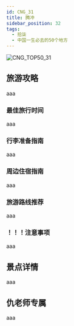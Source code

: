 ```yaml
---
id: CNG_31
title: 腾冲
sidebar_position: 32
tags:
  - 拾柒
  - 中国一生必去的50个地方
---
```

![CNG_TOP50_31](/img/love/CNG_TOP50/31.png)

## 旅游攻略

aaa

### 最佳旅行时间

aaa

### 行李准备指南

aaa

### 周边住宿指南

aaa

### 旅游路线推荐

aaa

### ！！！注意事项

aaa

## 景点详情

aaa

## 仇老师专属

aaa
